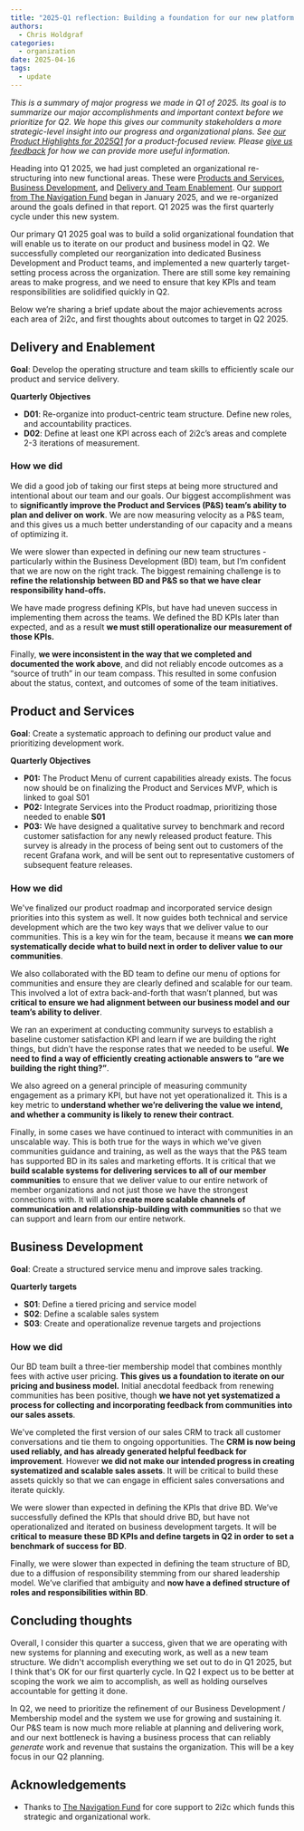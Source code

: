 ```yaml
---
title: "2025-Q1 reflection: Building a foundation for our new platform and membership model"
authors:
  - Chris Holdgraf
categories:
  - organization
date: 2025-04-16
tags:
  - update
---
```


_This is a summary of major progress we made in Q1 of 2025. Its goal is to summarize our major accomplishments and important context before we prioritize for Q2. We hope this gives our community stakeholders a more strategic-level insight into our progress and organizational plans. See [our Product Highlights for 2025Q1](../q1-product-highlights/index.md) for a product-focused review.  Please [give us feedback](mailto:hello@2i2c.org) for how we can provide more useful information._

Heading into Q1 2025, we had just completed an organizational re-structuring into new functional areas. These were [Products and Services](https://compass.2i2c.org/product-and-services/), [Business Development](https://compass.2i2c.org/biz-dev/), and [Delivery and Team Enablement](https://compass.2i2c.org/delivery-enablement/). Our [support from The Navigation Fund](https://2i2c.org/blog/2024/funding-navigation/) began in January 2025, and we re-organized around the goals defined in that report. Q1 2025 was the first quarterly cycle under this new system.

Our primary Q1 2025 goal was to build a solid organizational foundation that will enable us to iterate on our product and business model in Q2. We successfully completed our reorganization into dedicated Business Development and Product teams, and implemented a new quarterly target-setting process across the organization. There are still some key remaining areas to make progress, and we need to ensure that key KPIs and team responsibilities are solidified quickly in Q2.

Below we’re sharing a brief update about the major achievements across each area of 2i2c, and first thoughts about outcomes to target in Q2 2025.

## Delivery and Enablement

**Goal**: Develop the operating structure and team skills to efficiently scale our product and service delivery.

**Quarterly Objectives**

* **D01**: Re-organize into product-centric team structure. Define new roles, and accountability practices.  
* **D02**: Define at least one KPI across each of 2i2c’s areas and complete 2-3 iterations of measurement.  

### How we did

We did a good job of taking our first steps at being more structured and intentional about our team and our goals. Our biggest accomplishment was to **significantly improve the Product and Services (P&S) team’s ability to plan and deliver on work**. We are now measuring velocity as a P&S team, and this gives us a much better understanding of our capacity and a means of optimizing it.

We were slower than expected in defining our new team structures - particularly within the Business Development (BD) team, but I’m confident that we are now on the right track. The biggest remaining challenge is to **refine the relationship between BD and P&S so that we have clear responsibility hand-offs.**

We have made progress defining KPIs, but have had uneven success in implementing them across the teams. We defined the BD KPIs later than expected, and as a result **we must still operationalize our measurement of those KPIs.** 

Finally, **we were inconsistent in the way that we completed and documented the work above**, and did not reliably encode outcomes as a “source of truth” in our team compass. This resulted in some confusion about the status, context, and outcomes of some of the team initiatives.

## Product and Services

**Goal**: Create a systematic approach to defining our product value and prioritizing development work.

**Quarterly Objectives**

* **P01:** The Product Menu of current capabilities already exists. The focus now should be on finalizing the Product and Services MVP, which is linked to goal S01  
* **P02:** Integrate Services into the Product roadmap, prioritizing those needed to enable **S01**  
* **P03:** We have designed a qualitative survey to benchmark and record customer satisfaction for any newly released product feature. This survey is already in the process of being sent out to customers of the recent Grafana work, and will be sent out to representative customers of subsequent feature releases.

### How we did

We've finalized our product roadmap and incorporated service design priorities into this system as well. It now guides both technical and service development which are the two key ways that we deliver value to our communities. This is a key win for the team, because it means **we can more systematically decide what to build next in order to deliver value to our communities**.

We also collaborated with the BD team to define our menu of options for communities and ensure they are clearly defined and scalable for our team. This involved a lot of extra back-and-forth that wasn’t planned, but was **critical to ensure we had alignment between our business model and our team’s ability to deliver**.

We ran an experiment at conducting community surveys to establish a baseline customer satisfaction KPI and learn if we are building the right things, but didn’t have the response rates that we needed to be useful. **We need to find a way of efficiently creating actionable answers to “are we building the right thing?”**. 

We also agreed on a general principle of measuring community engagement as a primary KPI, but have not yet operationalized it. This is a key metric to **understand whether we’re delivering the value we intend, and whether a community is likely to renew their contract**.

Finally, in some cases we have continued to interact with communities in an unscalable way. This is both true for the ways in which we’ve given communities guidance and training, as well as the ways that the P&S team has supported BD in its sales and marketing efforts. It is critical that we **build scalable systems for delivering services to all of our member communities** to ensure that we deliver value to our entire network of member organizations and not just those we have the strongest connections with. It will also **create more scalable channels of communication and relationship-building with communities** so that we can support and learn from our entire network.

## Business Development

**Goal**: Create a structured service menu and improve sales tracking.

**Quarterly targets**

* **S01**: Define a tiered pricing and service model
* **S02**: Define a scalable sales system
* **S03**: Create and operationalize revenue targets and projections

### How we did

Our BD team built a three-tier membership model that combines monthly fees with active user pricing. **This gives us a foundation to iterate on our pricing and business model.** Initial anecdotal feedback from renewing communities has been positive, though **we have not yet systematized a process for collecting and incorporating feedback from communities into our sales assets**.

We've completed the first version of our sales CRM to track all customer conversations and tie them to ongoing opportunities. The **CRM is now being used reliably, and has already generated helpful feedback for improvement**. However **we did not make our intended progress in creating systematized and scalable sales assets**. It will be critical to build these assets quickly so that we can engage in efficient sales conversations and iterate quickly.

We were slower than expected in defining the KPIs that drive BD. We’ve successfully defined the KPIs that should drive BD, but have not operationalized and iterated on business development targets. It will be **critical to measure these BD KPIs and define targets in Q2 in order to set a benchmark of success for BD**.

Finally, we were slower than expected in defining the team structure of BD, due to a diffusion of responsibility stemming from our shared leadership model. We’ve clarified that ambiguity and **now have a defined structure of roles and responsibilities within BD**.

## Concluding thoughts

Overall, I consider this quarter a success, given that we are operating with new systems for planning and executing work, as well as a new team structure. We didn't accomplish everything we set out to do in Q1 2025, but I think that's OK for our first quarterly cycle. In Q2 I expect us to be better at scoping the work we aim to accomplish, as well as holding ourselves accountable for getting it done.

In Q2, we need to prioritize the refinement of our Business Development / Membership model and the system we use for growing and sustaining it. Our P&S team is now much more reliable at planning and delivering work, and our next bottleneck is having a business process that can reliably _generate_ work and revenue that sustains the organization. This will be a key focus in our Q2 planning.

## Acknowledgements

- Thanks to [The Navigation Fund](../../../collaborators/navigation/index.md) for core support to 2i2c which funds this strategic and organizational work.